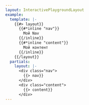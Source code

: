 ```yaml
---
layout: InteractivePlaygroundLayout
example:
  template: |-
    {{#> layout}}
      {{#*inline "nav"}}
        Мой Nav
      {{/inline}}
      {{#*inline "content"}}
        Мой контент
      {{/inline}}
    {{/layout}}
  partials:
    layout: |-
      <div class="nav">
        {{> nav}}
      </div>
      <div class="content">
        {{> content}}
      </div>
---
```

